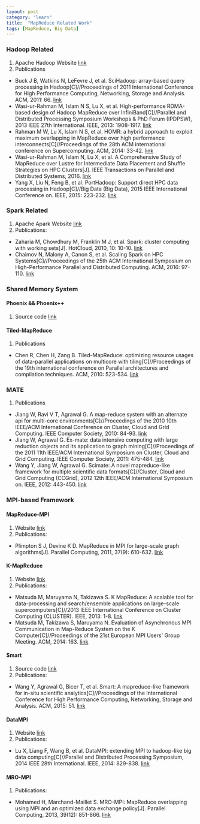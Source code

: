 ```yaml
---
layout: post
category: "learn"
title:  "MapReduce Related Work"
tags: [MapReduce, Big Data]
---
```

### Hadoop Related
1. Apache Hadoop Website [link](http://hadoop.apache.org)
2. Publications
* Buck J B, Watkins N, LeFevre J, et al. SciHadoop: array-based query processing in Hadoop[C]//Proceedings of 2011 International Conference for High Performance Computing, Networking, Storage and Analysis. ACM, 2011: 66. [link](http://dl.acm.org/citation.cfm?id=2063473)
* Wasi-ur-Rahman M, Islam N S, Lu X, et al. High-performance RDMA-based design of Hadoop MapReduce over InfiniBand[C]//Parallel and Distributed Processing Symposium Workshops & PhD Forum (IPDPSW), 2013 IEEE 27th International. IEEE, 2013: 1908-1917. [link](http://ieeexplore.ieee.org/document/6651094/?arnumber=6651094)
* Rahman M W, Lu X, Islam N S, et al. HOMR: a hybrid approach to exploit maximum overlapping in MapReduce over high performance interconnects[C]//Proceedings of the 28th ACM international conference on Supercomputing. ACM, 2014: 33-42. [link](http://dl.acm.org/citation.cfm?id=2597684)
* Wasi-ur-Rahman M, Islam N, Lu X, et al. A Comprehensive Study of MapReduce over Lustre for Intermediate Data Placement and Shuffle Strategies on HPC Clusters[J]. IEEE Transactions on Parallel and Distributed Systems, 2016. [link](http://ieeexplore.ieee.org/abstract/document/7514945/)
* Yang X, Liu N, Feng B, et al. PortHadoop: Support direct HPC data processing in Hadoop[C]//Big Data (Big Data), 2015 IEEE International Conference on. IEEE, 2015: 223-232. [link](http://ieeexplore.ieee.org/document/7363759/?arnumber=7363759)

### Spark Related
1. Apache Apark Website [link](http://spark.apache.org)
2. Publications:
* Zaharia M, Chowdhury M, Franklin M J, et al. Spark: cluster computing with working sets[J]. HotCloud, 2010, 10: 10-10. [link](http://static.usenix.org/legacy/events/hotcloud10/tech/full_papers/Zaharia.pdf)
* Chaimov N, Malony A, Canon S, et al. Scaling Spark on HPC Systems[C]//Proceedings of the 25th ACM International Symposium on High-Performance Parallel and Distributed Computing. ACM, 2016: 97-110. [link](http://dl.acm.org/citation.cfm?id=2907310)

### Shared Memory System

#### Phoenix && Phoenix++
1. Source code [link](https://github.com/kozyraki/phoenix)

#### Tiled-MapReduce
1. Publications
* Chen R, Chen H, Zang B. Tiled-MapReduce: optimizing resource usages of data-parallel applications on multicore with tiling[C]//Proceedings of the 19th international conference on Parallel architectures and compilation techniques. ACM, 2010: 523-534. [link](http://dl.acm.org/citation.cfm?id=1854337)

### MATE
1. Publications
* Jiang W, Ravi V T, Agrawal G. A map-reduce system with an alternate api for multi-core environments[C]//Proceedings of the 2010 10th IEEE/ACM International Conference on Cluster, Cloud and Grid Computing. IEEE Computer Society, 2010: 84-93. [link](http://dl.acm.org/citation.cfm?id=1845223)
* Jiang W, Agrawal G. Ex-mate: data intensive computing with large reduction objects and its application to graph mining[C]//Proceedings of the 2011 11th IEEE/ACM International Symposium on Cluster, Cloud and Grid Computing. IEEE Computer Society, 2011: 475-484. [link](http://dl.acm.org/citation.cfm?id=2007356)
* Wang Y, Jiang W, Agrawal G. Scimate: A novel mapreduce-like framework for multiple scientific data formats[C]//Cluster, Cloud and Grid Computing (CCGrid), 2012 12th IEEE/ACM International Symposium on. IEEE, 2012: 443-450. [link](http://ieeexplore.ieee.org/document/6217452/?arnumber=6217452)

### MPI-based Framework

#### MapReduce-MPI
1. Website [link](http://mapreduce.sandia.gov)
2. Publications:
* Plimpton S J, Devine K D. MapReduce in MPI for large-scale graph algorithms[J]. Parallel Computing, 2011, 37(9): 610-632. [link](http://www.sciencedirect.com/science/article/pii/S0167819111000172)

#### K-MapReduce
1. Website [link](http://mt.aics.riken.jp/kmr/Wiki.jsp?page=Main)
2. Publications:
* Matsuda M, Maruyama N, Takizawa S. K MapReduce: A scalable tool for data-processing and search/ensemble applications on large-scale supercomputers[C]//2013 IEEE International Conference on Cluster Computing (CLUSTER). IEEE, 2013: 1-8. [link](http://ieeexplore.ieee.org/document/6702663/?arnumber=6702663&tag=1)
* Matsuda M, Takizawa S, Maruyama N. Evaluation of Asynchronous MPI Communication in Map-Reduce System on the K Computer[C]//Proceedings of the 21st European MPI Users' Group Meeting. ACM, 2014: 163. [link](http://dl.acm.org/citation.cfm?id=2642800)

#### Smart
1. Source code [link](https://github.com/SciPioneer/Smart)
2. Publications:
* Wang Y, Agrawal G, Bicer T, et al. Smart: A mapreduce-like framework for in-situ scientific analytics[C]//Proceedings of the International Conference for High Performance Computing, Networking, Storage and Analysis. ACM, 2015: 51. [link](http://dl.acm.org/citation.cfm?id=2807650)

#### DataMPI
1. Website [link](http://datampi.org)
2. Publications:
* Lu X, Liang F, Wang B, et al. DataMPI: extending MPI to hadoop-like big data computing[C]//Parallel and Distributed Processing Symposium, 2014 IEEE 28th International. IEEE, 2014: 829-838. [link](http://ieeexplore.ieee.org/document/6877314/?arnumber=6877314)

#### MRO-MPI
1. Publications:
* Mohamed H, Marchand-Maillet S. MRO-MPI: MapReduce overlapping using MPI and an optimized data exchange policy[J]. Parallel Computing, 2013, 39(12): 851-866. [link](http://www.sciencedirect.com/science/article/pii/S0167819113001026)
